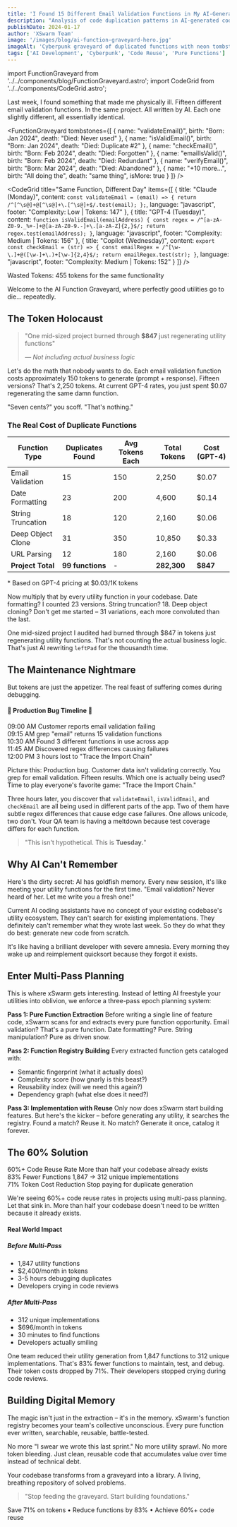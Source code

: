 ```yaml
---
title: 'I Found 15 Different Email Validation Functions in My AI-Generated Code'
description: "Analysis of code duplication patterns in AI-generated codebases reveals excessive recreation of utility functions. Multi-pass planning approaches demonstrate how extracting pure functions early reduces redundancy."
publishDate: 2024-01-17
author: 'XSwarm Team'
image: '/images/blog/ai-function-graveyard-hero.jpg'
imageAlt: 'Cyberpunk graveyard of duplicated functions with neon tombstones'
tags: ['AI Development', 'Cyberpunk', 'Code Reuse', 'Pure Functions']
---
```


import FunctionGraveyard from '../../components/blog/FunctionGraveyard.astro';
import CodeGrid from '../../components/CodeGrid.astro';

Last week, I found something that made me physically ill. Fifteen different email validation functions. In the same project. All written by AI. Each one slightly different, all essentially identical.

<FunctionGraveyard tombstones={[
  { name: "validateEmail()", birth: "Born: Jan 2024", death: "Died: Never used" },
  { name: "isValidEmail()", birth: "Born: Jan 2024", death: "Died: Duplicate #2" },
  { name: "checkEmail()", birth: "Born: Feb 2024", death: "Died: Forgotten" },
  { name: "emailIsValid()", birth: "Born: Feb 2024", death: "Died: Redundant" },
  { name: "verifyEmail()", birth: "Born: Mar 2024", death: "Died: Abandoned" },
  { name: "+10 more...", birth: "All doing the", death: "same thing", isMore: true }
]} />

<CodeGrid 
  title="Same Function, Different Day"
  items={[
    {
      title: "Claude (Monday)",
      content: `const validateEmail = (email) => {
  return /^[^\s@]+@[^\s@]+\.[^\s@]+$/.test(email);
};`,
      language: "javascript",
      footer: "Complexity: Low | Tokens: 147"
    },
    {
      title: "GPT-4 (Tuesday)",
      content: `function isValidEmail(emailAddress) {
  const regex = /^[a-zA-Z0-9._%+-]+@[a-zA-Z0-9.-]+\.[a-zA-Z]{2,}$/;
  return regex.test(emailAddress);
}`,
      language: "javascript",
      footer: "Complexity: Medium | Tokens: 156"
    },
    {
      title: "Copilot (Wednesday)",
      content: `export const checkEmail = (str) => {
  const emailRegex = /^[\w-\.]+@([\w-]+\.)+[\w-]{2,4}$/;
  return emailRegex.test(str);
}`,
      language: "javascript",
      footer: "Complexity: Medium | Tokens: 152"
    }
  ]}
/>
  <div class="waste-indicator">
    <span class="waste-label">Wasted Tokens:</span>
    <span class="waste-amount">455 tokens for the same functionality</span>
  </div>
</div>

Welcome to the AI Function Graveyard, where perfectly good utilities go to die... repeatedly.

## The Token Holocaust

<blockquote class="pull-quote shocking">
  <p>"One mid-sized project burned through <strong>$847</strong> just regenerating utility functions"</p>
  <cite>— Not including actual business logic</cite>
</blockquote>

Let's do the math that nobody wants to do. Each email validation function costs approximately 150 tokens to generate (prompt + response). Fifteen versions? That's 2,250 tokens. At current GPT-4 rates, you just spent $0.07 regenerating the same damn function.

"Seven cents?" you scoff. "That's nothing."

<div class="cost-breakdown">
  <h3>The Real Cost of Duplicate Functions</h3>
  <table class="token-waste-table">
    <thead>
      <tr>
        <th>Function Type</th>
        <th>Duplicates Found</th>
        <th>Avg Tokens Each</th>
        <th>Total Tokens</th>
        <th>Cost (GPT-4)</th>
      </tr>
    </thead>
    <tbody>
      <tr>
        <td>Email Validation</td>
        <td>15</td>
        <td>150</td>
        <td>2,250</td>
        <td>$0.07</td>
      </tr>
      <tr>
        <td>Date Formatting</td>
        <td>23</td>
        <td>200</td>
        <td>4,600</td>
        <td>$0.14</td>
      </tr>
      <tr>
        <td>String Truncation</td>
        <td>18</td>
        <td>120</td>
        <td>2,160</td>
        <td>$0.06</td>
      </tr>
      <tr>
        <td>Deep Object Clone</td>
        <td>31</td>
        <td>350</td>
        <td>10,850</td>
        <td>$0.33</td>
      </tr>
      <tr>
        <td>URL Parsing</td>
        <td>12</td>
        <td>180</td>
        <td>2,160</td>
        <td>$0.06</td>
      </tr>
      <tr class="total-row">
        <td><strong>Project Total</strong></td>
        <td><strong>99 functions</strong></td>
        <td>-</td>
        <td><strong>282,300</strong></td>
        <td><strong>$847</strong></td>
      </tr>
    </tbody>
  </table>
  <p class="cost-note">* Based on GPT-4 pricing at $0.03/1K tokens</p>
</div>

Now multiply that by every utility function in your codebase. Date formatting? I counted 23 versions. String truncation? 18. Deep object cloning? Don't get me started – 31 variations, each more convoluted than the last.

One mid-sized project I audited had burned through $847 in tokens just regenerating utility functions. That's not counting the actual business logic. That's just AI rewriting `leftPad` for the thousandth time.

## The Maintenance Nightmare

But tokens are just the appetizer. The real feast of suffering comes during debugging.

<div class="nightmare-scenario">
  <h4>🚨 Production Bug Timeline 🚨</h4>
  <div class="timeline">
    <div class="timeline-event">
      <span class="time">09:00 AM</span>
      <span class="event">Customer reports email validation failing</span>
    </div>
    <div class="timeline-event">
      <span class="time">09:15 AM</span>
      <span class="event">grep "email" returns 15 validation functions</span>
    </div>
    <div class="timeline-event">
      <span class="time">10:30 AM</span>
      <span class="event">Found 3 different functions in use across app</span>
    </div>
    <div class="timeline-event">
      <span class="time">11:45 AM</span>
      <span class="event">Discovered regex differences causing failures</span>
    </div>
    <div class="timeline-event critical">
      <span class="time">12:00 PM</span>
      <span class="event">3 hours lost to "Trace the Import Chain"</span>
    </div>
  </div>
</div>

Picture this: Production bug. Customer data isn't validating correctly. You grep for email validation. Fifteen results. Which one is actually being used? Time to play everyone's favorite game: "Trace the Import Chain."

Three hours later, you discover that `validateEmail`, `isValidEmail`, and `checkEmail` are all being used in different parts of the app. Two of them have subtle regex differences that cause edge case failures. One allows unicode, two don't. Your QA team is having a meltdown because test coverage differs for each function.

<blockquote class="pull-quote">
  <p>"This isn't hypothetical. This is <strong>Tuesday.</strong>"</p>
</blockquote>

## Why AI Can't Remember

Here's the dirty secret: AI has goldfish memory. Every new session, it's like meeting your utility functions for the first time. "Email validation? Never heard of her. Let me write you a fresh one!"

Current AI coding assistants have no concept of your existing codebase's utility ecosystem. They can't search for existing implementations. They definitely can't remember what they wrote last week. So they do what they do best: generate new code from scratch.

It's like having a brilliant developer with severe amnesia. Every morning they wake up and reimplement quicksort because they forgot it exists.

## Enter Multi-Pass Planning

This is where xSwarm gets interesting. Instead of letting AI freestyle your utilities into oblivion, we enforce a three-pass epoch planning system:

**Pass 1: Pure Function Extraction**
Before writing a single line of feature code, xSwarm scans for and extracts every pure function opportunity. Email validation? That's a pure function. Date formatting? Pure. String manipulation? Pure as driven snow.

**Pass 2: Function Registry Building**
Every extracted function gets cataloged with:

- Semantic fingerprint (what it actually does)
- Complexity score (how gnarly is this beast?)
- Reusability index (will we need this again?)
- Dependency graph (what else does it need?)

**Pass 3: Implementation with Reuse**
Only now does xSwarm start building features. But here's the kicker – before generating any utility, it searches the registry. Found a match? Reuse it. No match? Generate it once, catalog it forever.

## The 60% Solution

<div class="metrics-showcase">
  <div class="metric-card primary">
    <span class="metric-value">60%+</span>
    <span class="metric-label">Code Reuse Rate</span>
    <span class="metric-detail">More than half your codebase already exists</span>
  </div>
  <div class="metric-card">
    <span class="metric-value">83%</span>
    <span class="metric-label">Fewer Functions</span>
    <span class="metric-detail">1,847 → 312 unique implementations</span>
  </div>
  <div class="metric-card">
    <span class="metric-value">71%</span>
    <span class="metric-label">Token Cost Reduction</span>
    <span class="metric-detail">Stop paying for duplicate generation</span>
  </div>
</div>

We're seeing 60%+ code reuse rates in projects using multi-pass planning. Let that sink in. More than half your codebase doesn't need to be written because it already exists.

<div class="success-story">
  <h4>Real World Impact</h4>
  <div class="before-after">
    <div class="before">
      <h5>Before Multi-Pass</h5>
      <ul>
        <li>1,847 utility functions</li>
        <li>$2,400/month in tokens</li>
        <li>3-5 hours debugging duplicates</li>
        <li>Developers crying in code reviews</li>
      </ul>
    </div>
    <div class="after">
      <h5>After Multi-Pass</h5>
      <ul>
        <li>312 unique implementations</li>
        <li>$696/month in tokens</li>
        <li>30 minutes to find functions</li>
        <li>Developers actually smiling</li>
      </ul>
    </div>
  </div>
</div>

One team reduced their utility generation from 1,847 functions to 312 unique implementations. That's 83% fewer functions to maintain, test, and debug. Their token costs dropped by 71%. Their developers stopped crying during code reviews.

## Building Digital Memory

The magic isn't just in the extraction – it's in the memory. xSwarm's function registry becomes your team's collective unconscious. Every pure function ever written, searchable, reusable, battle-tested.

No more "I swear we wrote this last sprint." No more utility sprawl. No more token bleeding. Just clean, reusable code that accumulates value over time instead of technical debt.

Your codebase transforms from a graveyard into a library. A living, breathing repository of solved problems.

<div class="call-to-action">
  <blockquote class="pull-quote final">
    <p>"Stop feeding the graveyard. Start building foundations."</p>
  </blockquote>
  <div class="action-metrics">
    <span class="metric">Save 71% on tokens</span>
    <span class="separator">•</span>
    <span class="metric">Reduce functions by 83%</span>
    <span class="separator">•</span>
    <span class="metric">Achieve 60%+ code reuse</span>
  </div>
</div>

